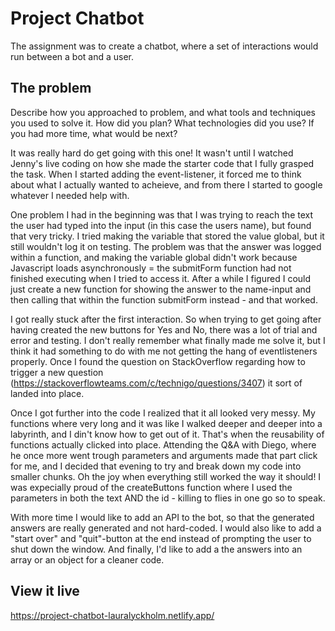 # Project Chatbot

The assignment was to create a chatbot, where a set of interactions would run between a bot and a user. 

## The problem

Describe how you approached to problem, and what tools and techniques you used to solve it. How did you plan? What technologies did you use? If you had more time, what would be next?

It was really hard do get going with this one! It wasn't until I watched Jenny's live coding on how she made the starter code that I fully grasped the task. When I started adding the event-listener, it forced me to think about what I actually wanted to acheieve, and from there I started to google whatever I needed help with.

One problem I had in the beginning was that I was trying to reach the text the user had typed into the input (in this case the users name), but found that very tricky. I tried making the variable that stored the value global, but it still wouldn't log it on testing. The problem was that the answer was logged within a function, and making the variable global didn't work because Javascript loads asynchronously = the submitForm function had not finished executing when I tried to access it. After a while I figured I could just create a new function for showing the answer to the name-input and then calling that within the function submitForm instead - and that worked. 

I got really stuck after the first interaction. So when trying to get going after having created the new buttons for Yes and No, there was a lot of trial and error and testing. I don't really remember what finally made me solve it, but I think it had something to do with me not getting the hang of eventlisteners properly. Once I found the question on StackOverflow regarding how to trigger a new question (https://stackoverflowteams.com/c/technigo/questions/3407) it sort of landed into place.

Once I got further into the code I realized that it all looked very messy. My functions where very long and it was like I walked deeper and deeper into a labyrinth, and I din't know how to get out of it. That's when the reusability of functions actually clicked into place. Attending the Q&A with Diego, where he once more went trough parameters and arguments made that part click for me, and I decided that evening to try and break down my code into smaller chunks. Oh the joy when everything still worked the way it should! I was expecially proud of the createButtons function where I used the parameters in both the text AND the id - killing to flies in one go so to speak. 

With more time I would like to add an API to the bot, so that the generated answers are really generated and not hard-coded. I would also like to add a "start over" and "quit"-button at the end instead of prompting the user to shut down the window. And finally, I'd like to add a the answers into an array or an object for a cleaner code. 

## View it live

https://project-chatbot-lauralyckholm.netlify.app/
